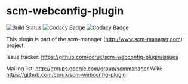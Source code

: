 scm-webconfig-plugin
==============================
[![Build Status](https://travis-ci.com/corux/scm-webconfig-plugin.svg?branch=master)](https://travis-ci.com/corux/scm-webconfig-plugin)
[![Codacy Badge](https://api.codacy.com/project/badge/grade/aa32db7f00634287811c3e6a5ec2d0f7)](https://www.codacy.com/app/corux/scm-webconfig-plugin)
[![Codacy Badge](https://api.codacy.com/project/badge/Coverage/aa32db7f00634287811c3e6a5ec2d0f7)](https://www.codacy.com/app/corux/scm-webconfig-plugin)

This plugin is part of the scm-manager (http://www.scm-manager.com) project.

Issue tracker: https://github.com/corux/scm-webconfig-plugin/issues

Mailing list:  http://groups.google.com/group/scmmanager
Wiki: https://github.com/corux/scm-webconfig-plugin
